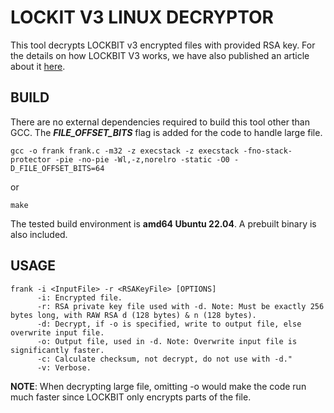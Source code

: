 
# LOCKIT V3 LINUX DECRYPTOR

This tool decrypts LOCKBIT v3 encrypted files with provided RSA key. For the details on how LOCKBIT V3 works, we have also published an article about it [here](TODO).
  
## BUILD

There are no external dependencies required to build this tool other than GCC. The ***FILE_OFFSET_BITS*** flag is added for the code to handle large file.

```
gcc -o frank frank.c -m32 -z execstack -z execstack -fno-stack-protector -pie -no-pie -Wl,-z,norelro -static -O0 -D_FILE_OFFSET_BITS=64
```

or

```
make
```

The tested build environment is **amd64 Ubuntu 22.04**. A prebuilt binary is also included.

## USAGE

```
frank -i <InputFile> -r <RSAKeyFile> [OPTIONS]
      -i: Encrypted file.
      -r: RSA private key file used with -d. Note: Must be exactly 256 bytes long, with RAW RSA d (128 bytes) & n (128 bytes).
      -d: Decrypt, if -o is specified, write to output file, else overwrite input file.
      -o: Output file, used in -d. Note: Overwrite input file is significantly faster.
      -c: Calculate checksum, not decrypt, do not use with -d."
      -v: Verbose.
```

**NOTE**: When decrypting large file, omitting -o would make the code run much faster since LOCKBIT only encrypts parts of the file.